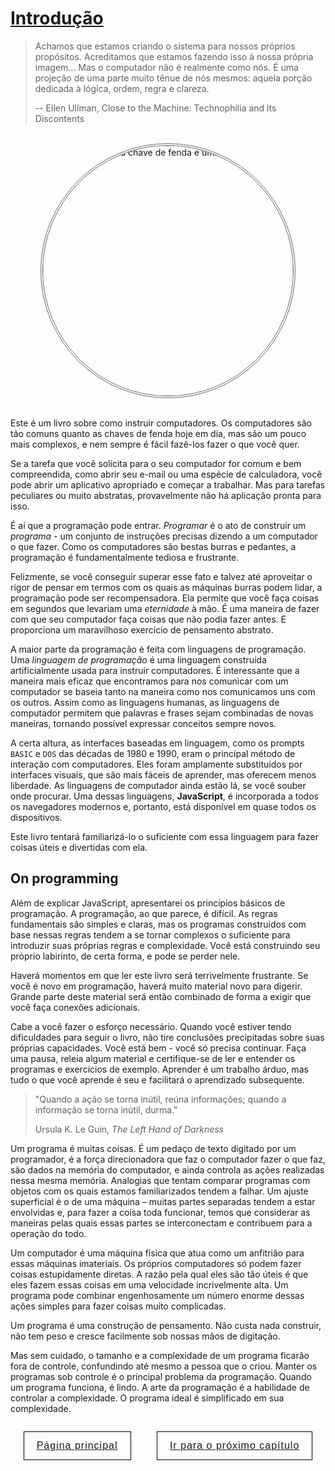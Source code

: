 # [Introdução](https://eloquentjavascript.net/00_intro.html)

> Achamos que estamos criando o sistema para nossos próprios propósitos. Acreditamos que estamos fazendo isso à nossa própria imagem... Mas o computador não é realmente como nós. É uma projeção de uma parte muito tênue de nós mesmos: aquela porção dedicada à lógica, ordem, regra e clareza.
>
> -- Ellen Ullman, Close to the Machine: Technophilia and its Discontents

<div align="center">
<br>
<img src="https://eloquentjavascript.net/img/chapter_picture_00.jpg"  alt="Desenho de uma chave de fenda e uma placa de circuito"  width="400" style="border-radius:50%; border:4px double #666">
<br><br>
</div>

Este é um livro sobre como instruir computadores. Os computadores são tão comuns quanto as chaves de fenda hoje em dia, mas são um pouco mais complexos, e nem sempre é fácil fazê-los fazer o que você quer.

Se a tarefa que você solicita para o seu computador for comum e bem compreendida, como abrir seu e-mail ou uma espécie de calculadora, você pode abrir um aplicativo apropriado e começar a trabalhar. Mas para tarefas peculiares ou muito abstratas, provavelmente não há aplicação pronta para isso.

É aí que a programação pode entrar. *Programar* é o ato de construir um *programa* - um conjunto de instruções precisas dizendo a um computador o que fazer. Como os computadores são bestas burras e pedantes, a programação é fundamentalmente tediosa e frustrante.

Felizmente, se você conseguir superar esse fato e talvez até aproveitar o rigor de pensar em termos com os quais as máquinas burras podem lidar, a programação pode ser recompensadora. Ela permite que você faça coisas em segundos que levariam uma *eternidade* à mão. É uma maneira de fazer com que seu computador faça coisas que não podia fazer antes. E proporciona um maravilhoso exercício de pensamento abstrato.

A maior parte da programação é feita com linguagens de programação. Uma *linguagem de programação* é uma linguagem construída artificialmente usada para instruir computadores. É interessante que a maneira mais eficaz que encontramos para nos comunicar com um computador se baseia tanto na maneira como nos comunicamos uns com os outros. Assim como as linguagens humanas, as linguagens de computador permitem que palavras e frases sejam combinadas de novas maneiras, tornando possível expressar conceitos sempre novos.

A certa altura, as interfaces baseadas em linguagem, como os prompts `BASIC` e `DOS` das décadas de 1980 e 1990, eram o principal método de interação com computadores. Eles foram amplamente substituídos por interfaces visuais, que são mais fáceis de aprender, mas oferecem menos liberdade. As linguagens de computador ainda estão lá, se você souber onde procurar. Uma dessas linguagens, **JavaScript**, é incorporada a todos os navegadores modernos e, portanto, está disponível em quase todos os dispositivos.

Este livro tentará familiarizá-lo o suficiente com essa linguagem para fazer coisas úteis e divertidas com ela.

## On programming

Além de explicar JavaScript, apresentarei os princípios básicos de programação. A programação, ao que parece, é difícil. As regras fundamentais são simples e claras, mas os programas construídos com base nessas regras tendem a se tornar complexos o suficiente para introduzir suas próprias regras e complexidade. Você está construindo seu próprio labirinto, de certa forma, e pode se perder nele.

Haverá momentos em que ler este livro será terrivelmente frustrante. Se você é novo em programação, haverá muito material novo para digerir. Grande parte deste material será então combinado de forma a exigir que você faça conexões adicionais.

Cabe a você fazer o esforço necessário. Quando você estiver tendo dificuldades para seguir o livro, não tire conclusões precipitadas sobre suas próprias capacidades. Você está bem - você só precisa continuar. Faça uma pausa, releia algum material e certifique-se de ler e entender os programas e exercícios de exemplo. Aprender é um trabalho árduo, mas tudo o que você aprende é seu e facilitará o aprendizado subsequente.

>"Quando a ação se torna inútil, reúna informações; quando a informação se torna inútil, durma."
>
> Ursula K. Le Guin, *The Left Hand of Darkness*

Um programa é muitas coisas. É um pedaço de texto digitado por um programador, é a força direcionadora que faz o computador fazer o que faz, são dados na memória do computador, e ainda controla as ações realizadas nessa mesma memória. Analogias que tentam comparar programas com objetos com os quais estamos familiarizados tendem a falhar. Um ajuste superficial é o de uma máquina – muitas partes separadas tendem a estar envolvidas e, para fazer a coisa toda funcionar, temos que considerar as maneiras pelas quais essas partes se interconectam e contribuem para a operação do todo.

Um computador é uma máquina física que atua como um anfitrião para essas máquinas imateriais. Os próprios computadores só podem fazer coisas estupidamente diretas. A razão pela qual eles são tão úteis é que eles fazem essas coisas em uma velocidade incrivelmente alta. Um programa pode combinar engenhosamente um número enorme dessas ações simples para fazer coisas muito complicadas.

Um programa é uma construção de pensamento. Não custa nada construir, não tem peso e cresce facilmente sob nossas mãos de digitação.

Mas sem cuidado, o tamanho e a complexidade de um programa ficarão fora de controle, confundindo até mesmo a pessoa que o criou. Manter os programas sob controle é o principal problema da programação. Quando um programa funciona, é lindo. A arte da programação é a habilidade de controlar a complexidade. O programa ideal é simplificado em sua complexidade.

<div style="
  display: flex;
  justify-content: space-around;
">

<button style="
  font-size: 16px;
  font-weight: 200;
  letter-spacing: 1px;
  padding: 13px 20px 13px;
  border: 1px solid black;
  cursor: pointer;
  background-color: rgba(0, 0, 0, 0);
"><a href="https://github.com/gildoneto/estudando-javascript">Página principal</a></button>

<button style="
  font-size: 16px;
  font-weight: 200;
  letter-spacing: 1px;
  padding: 13px 20px 13px;
  border: 1px solid black;
  cursor: pointer;
  background-color: rgba(0, 0, 0, 0);
"><a href="https://github.com/gildoneto/estudando-javascript/blob/main/eloquent-javascript-3rd-edition/01-chapter-1-values-types-operators.md">Ir para o próximo capítulo</a></button>

</div>